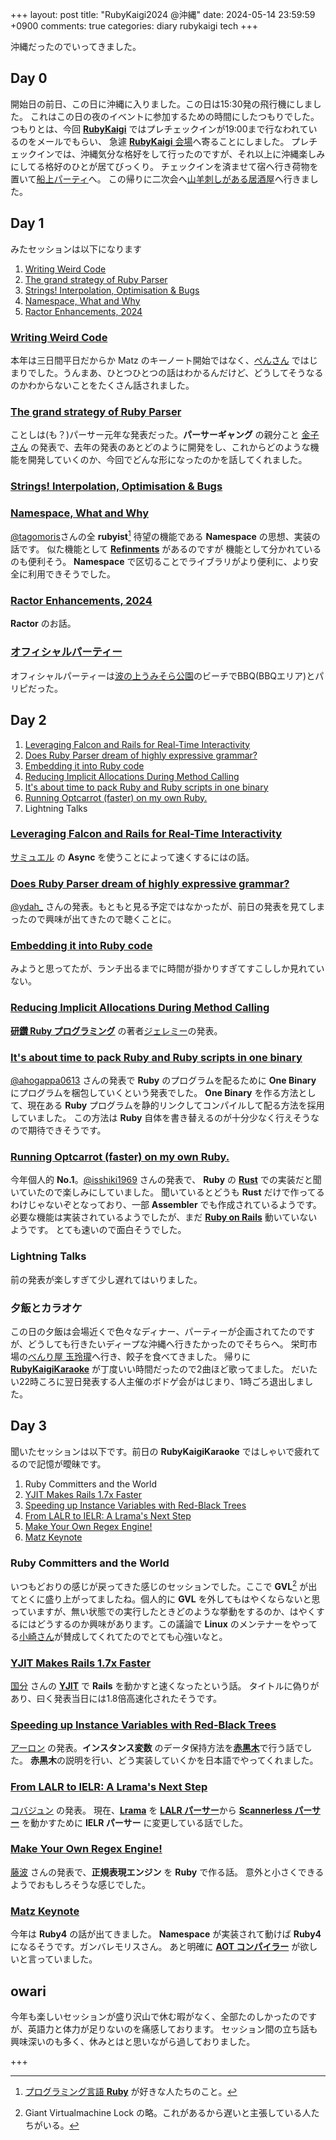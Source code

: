 +++
layout: post
title: "RubyKaigi2024 @沖縄"
date: 2024-05-14 23:59:59 +0900
comments: true
categories: diary rubykaigi tech
+++

沖縄だったのでいってきました。

## Day 0

開始日の前日、この日に沖縄に入りました。この日は15:30発の飛行機にしました。
これはこの日の夜のイベントに参加するための時間にしたつもりでした。
つもりとは、今回 [**RubyKaigi**](https://rubykaigi.org/2024) ではプレチェックインが19:00まで行なわれているのをメールでもらい、
急遽 [**RubyKaigi** 会場](https://www.nahart.jp/)へ寄ることにしました。
プレチェックインでは、沖縄気分な格好をして行ったのですが、それ以上に沖縄楽しみにしてる格好のひとが居てびっくり。
チェックインを済ませて宿へ行き荷物を置いて[船上パーティ](https://esminc.doorkeeper.jp/events/171826)へ。
この帰りに二次会へ[山羊刺しがある居酒屋](https://churayagi.com/sakedokoro-yocchan/)へ行きました。

## Day 1

みたセッションは以下になります

1. [Writing Weird Code](https://drive.google.com/file/d/1Dkx15u_5UAGoFqJHCeAuj2FXS-z_U7EE/view)
1. [The grand strategy of Ruby Parser](https://speakerdeck.com/yui_knk/the-grand-strategy-of-ruby-parser)
1. [Strings! Interpolation, Optimisation & Bugs]()
1. [Namespace, What and Why](https://speakerdeck.com/tagomoris/namespace-what-and-why)
1. [Ractor Enhancements, 2024](https://www.atdot.net/~ko1/activities/2024_rubykaigi.pdf)

### [Writing Weird Code](https://drive.google.com/file/d/1Dkx15u_5UAGoFqJHCeAuj2FXS-z_U7EE/view)

本年は三日間平日だからか Matz のキーノート開始ではなく、[ぺんさん](https://github.com/tompng) ではじまりでした。うんまあ、ひとつひとつの話はわかるんだけど、どうしてそうなるのかわからないことをたくさん話されました。

### [The grand strategy of Ruby Parser](https://speakerdeck.com/yui_knk/the-grand-strategy-of-ruby-parser)

ことしは(も？)パーサー元年な発表だった。**パーサーギャング** の親分こと [金子さん](https://github.com/yui-knk) の発表で、去年の発表のあとどのように開発をし、これからどのような機能を開発していくのか、今回でどんな形になったのかを話してくれました。

### [Strings! Interpolation, Optimisation & Bugs]()


### [Namespace, What and Why](https://speakerdeck.com/tagomoris/namespace-what-and-why)

[@tagomoris](https://github.com/tagomoris)さんの全 **rubyist**[^rubyist] 待望の機能である **Namespace** の思想、実装の話です。
似た機能として [**Refinments**](https://docs.ruby-lang.org/ja/latest/method/Module/i/refine.html) があるのですが
機能として分かれているのも便利そう。
**Namespace** で区切ることでライブラリがより便利に、より安全に利用できそうでした。

### [Ractor Enhancements, 2024](https://www.atdot.net/~ko1/activities/2024_rubykaigi.pdf)

**Ractor** のお話。

### [オフィシャルパーティー](https://ti.to/rubykaigi/2024-party)

オフィシャルパーティーは[波の上うみそら公園](https://www.naminouebeach.jp/)のビーチでBBQ(BBQエリア)とパリピだった。

## Day 2

1. [Leveraging Falcon and Rails for Real-Time Interactivity]()
1. [Does Ruby Parser dream of highly expressive grammar?]()
1. [Embedding it into Ruby code](https://speakerdeck.com/soutaro/embedding-it-into-ruby-code)
1. [Reducing Implicit Allocations During Method Calling](https://code.jeremyevans.net/presentations/rubykaigi2024/index.html#1)
1. [It's about time to pack Ruby and Ruby scripts in one binary](https://speakerdeck.com/ahogappa0613/its-about-time-to-pack-ruby-and-ruby-scripts-in-one-binary)
1. [Running Optcarrot (faster) on my own Ruby.](https://drive.google.com/file/d/1-YZR91umkQIngFIq5VDGrz_XcLoq3Ny3/view)
1. Lightning Talks


### [Leveraging Falcon and Rails for Real-Time Interactivity]()

[サミュエル](https://github.com/ioquatix) の **Async** を使うことによって速くするにはの話。

### [Does Ruby Parser dream of highly expressive grammar?](https://speakerdeck.com/ydah/does-ruby-parser-dream-of-highly-expressive-grammar)

[@ydah_](https://github.com/ydah/) さんの発表。もともと見る予定ではなかったが、前日の発表を見てしまったので興味が出てきたので聴くことに。

### [Embedding it into Ruby code](https://speakerdeck.com/soutaro/embedding-it-into-ruby-code)

みようと思ってたが、ランチ出るまでに時間が掛かりすぎてすこししか見れていない。

### [Reducing Implicit Allocations During Method Calling](https://code.jeremyevans.net/presentations/rubykaigi2024/index.html#1)

[**研鑽 Ruby プログラミング**](https://www.lambdanote.com/products/polished-ruby) の著者[ジェレミー](https://github.com/jeremyevans)の発表。

### [It's about time to pack Ruby and Ruby scripts in one binary](https://speakerdeck.com/ahogappa0613/its-about-time-to-pack-ruby-and-ruby-scripts-in-one-binary)

[@ahogappa0613](https://github.com/ahogappa0613) さんの発表で **Ruby** のプログラムを配るために **One Binary** にプログラムを梱包していくという発表でした。
**One Binary** を作る方法として、現在ある **Ruby** プログラムを静的リンクしてコンパイルして配る方法を採用していました。
この方法は **Ruby** 自体を書き替えるのが十分少なく行えそうなので期待できそうです。

### [Running Optcarrot (faster) on my own Ruby.](https://drive.google.com/file/d/1-YZR91umkQIngFIq5VDGrz_XcLoq3Ny3/view)

今年個人的 **No.1**。[@isshiki1969](https://github.com/sisshiki1969) さんの発表で、 **Ruby** の [**Rust**](https://www.rust-lang.org) での実装だと聞いていたので楽しみにしていました。
聞いているとどうも **Rust** だけで作ってるわけじゃないぞとなっており、一部 **Assembler** でも作成されているようです。
必要な機能は実装されているようでしたが、まだ [**Ruby on Rails**](https://rubyonrails.org/) 動いていないようです。
とても速いので面白そうでした。

### Lightning Talks

前の発表が楽しすぎて少し遅れてはいりました。

### 夕飯とカラオケ

この日の夕飯は会場近くで色々なディナー、パーティーが企画されてたのですが、どうしても行きたいディープな沖縄へ行きたかったのでそちらへ。
栄町市場の[べんり屋 玉玲瓏](https://tabelog.com/okinawa/A4701/A470101/47001653/)へ行き、餃子を食べてきました。
帰りに [**RubyKaigiKaraoke**](https://rubykaigikaraoke.doorkeeper.jp/) が丁度いい時間だったので2曲ほど歌ってました。
だいたい22時ころに翌日発表する人主催のボドゲ会がはじまり、1時ごろ退出しました。

## Day 3
聞いたセッションは以下です。前日の **RubyKaigiKaraoke** ではしゃいで疲れてるので記憶が曖昧です。

1. Ruby Committers and the World
1. [YJIT Makes Rails 1.7x Faster](https://speakerdeck.com/k0kubun/rubykaigi-2024)
1. [Speeding up Instance Variables with Red-Black Trees]()
1. [From LALR to IELR: A Lrama's Next Step](https://speakerdeck.com/junk0612/from-lalr-to-ielr-a-lramas-next-step)
1. [Make Your Own Regex Engine!](https://makenowjust.github.io/kantan-regex-book/)
1. [Matz Keynote]()

### Ruby Committers and the World

いつもどおりの感じが戻ってきた感じのセッションでした。ここで **GVL**[^gvl] が出てとくに盛り上がってましたね。個人的に **GVL** を外してもはやくならないと思っていますが、無い状態での実行したときどのような挙動をするのか、はやくするにはどうするのか興味があります。この議論で **Linux** のメンテナーをやってる[小崎さん](https://www.fujitsu.com/jp/about/global-fde/motohiro-kosaki/)が賛成してくれてたのでとても心強いなと。

### [YJIT Makes Rails 1.7x Faster](https://speakerdeck.com/k0kubun/rubykaigi-2024)

[国分](https://github.com/k0kubun) さんの [**YJIT**](https://docs.ruby-lang.org/en/master/yjit/yjit_md.html) で **Rails** を動かすと速くなったという話。
タイトルに偽りがあり、曰く発表当日には1.8倍高速化されたそうです。

### [Speeding up Instance Variables with Red-Black Trees]()

[アーロン](https://github.com/tenderlove) の発表。**インスタンス変数** のデータ保持方法を[**赤黒木**](https://en.wikipedia.org/wiki/Red%E2%80%93black_tree)で行う話でした。
**赤黒木**の説明を行い、どう実装していくかを日本語でやってくれました。

### [From LALR to IELR: A Lrama's Next Step](https://speakerdeck.com/junk0612/from-lalr-to-ielr-a-lramas-next-step)

[コバジュン](https://github.com/junk0612) の発表。
現在、[**Lrama**](https://github.com/ruby/lrama) を [**LALR パーサー**](https://en.wikipedia.org/wiki/LALR_parser)から
[**Scannerless パーサー**](https://en.wikipedia.org/wiki/Scannerless_parsing) を動かすために **IELR パーサー** に変更している話でした。

### [Make Your Own Regex Engine!](https://makenowjust.github.io/kantan-regex-book/)

[藤波](https://github.com/makenowjust) さんの発表で、**正規表現エンジン** を **Ruby** で作る話。
意外と小さくできるようでおもしろそうな感じでした。

### [Matz Keynote]()

今年は **Ruby4** の話が出てきました。 **Namespace** が実装されて動けば **Ruby4** になるそうです。ガンバレモリスさん。
あと明確に [**AOT コンパイラー**](https://en.wikipedia.org/wiki/Ahead-of-time_compilation) が欲しいと言っていました。

## owari

今年も楽しいセッションが盛り沢山で休む暇がなく、全部たのしかったのですが、英語力と体力が足りないのを痛感しております。
セッション間の立ち話も興味深いのも多く、休みとはと思いながら過しておりました。

+++
[^gvl]: Giant Virtualmachine Lock の略。これがあるから遅いと主張している人たちがいる。
[^rubyist]: [プログラミング言語 **Ruby**](https://www.ruby-lang.org/) が好きな人たちのこと。
